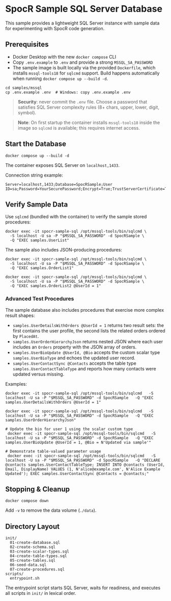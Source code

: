 # SpocR Sample SQL Server Database

This sample provides a lightweight SQL Server instance with sample data for experimenting with SpocR code generation.

## Prerequisites

- Docker Desktop with the new `docker compose` CLI
- Copy `.env.example` to `.env` and provide a strong `MSSQL_SA_PASSWORD`
- The sample image is built locally via the provided `Dockerfile`, which installs `mssql-tools18` for `sqlcmd` support. Build happens automatically when running `docker compose up --build -d`.

```
cd samples/mssql
cp .env.example .env  # Windows: copy .env.example .env
```

> **Security**: never commit the `.env` file. Choose a password that satisfies SQL Server complexity rules (8+ chars, upper, lower, digit, symbol).

> **Note**: On first startup the container installs `mssql-tools18` inside the image so `sqlcmd` is available; this requires internet access.

## Start the Database

```
docker compose up --build -d
```

The container exposes SQL Server on `localhost,1433`.

Connection string example:

```
Server=localhost,1433;Database=SpocRSample;User ID=sa;Password=YourSecurePassword;Encrypt=True;TrustServerCertificate=True;
```

## Verify Sample Data

Use `sqlcmd` (bundled with the container) to verify the sample stored procedures:

```
docker exec -it spocr-sample-sql /opt/mssql-tools/bin/sqlcmd \
  -S localhost -U sa -P "$MSSQL_SA_PASSWORD" -d SpocRSample \
  -Q "EXEC samples.UserList"
```

The sample also includes JSON-producing procedures:

```
docker exec -it spocr-sample-sql /opt/mssql-tools/bin/sqlcmd \
  -S localhost -U sa -P "$MSSQL_SA_PASSWORD" -d SpocRSample \
  -Q "EXEC samples.OrderList1"

docker exec -it spocr-sample-sql /opt/mssql-tools/bin/sqlcmd \
  -S localhost -U sa -P "$MSSQL_SA_PASSWORD" -d SpocRSample \
  -Q "EXEC samples.OrderList2 @UserId = 1"
```


### Advanced Test Procedures

The sample database also includes procedures that exercise more complex result shapes:

- `samples.UserDetailsWithOrders @UserId = 1` returns two result sets: the first contains the user profile, the second lists the related orders ordered by `PlacedAt`.
- `samples.UserOrderHierarchyJson` returns nested JSON where each user includes an `Orders` property with the JSON array of orders.
- `samples.UserBioUpdate @UserId, @Bio` accepts the custom scalar type `samples.UserBioType` and echoes the updated user record.
- `samples.UserContactSync @Contacts` accepts the table type `samples.UserContactTableType` and reports how many contacts were updated versus missing.

Examples:

```
docker exec -it spocr-sample-sql /opt/mssql-tools/bin/sqlcmd   -S localhost -U sa -P "$MSSQL_SA_PASSWORD" -d SpocRSample   -Q "EXEC samples.UserDetailsWithOrders @UserId = 1"

docker exec -it spocr-sample-sql /opt/mssql-tools/bin/sqlcmd   -S localhost -U sa -P "$MSSQL_SA_PASSWORD" -d SpocRSample   -Q "EXEC samples.UserOrderHierarchyJson"

# Update the bio for user 1 using the scalar custom type
 docker exec -it spocr-sample-sql /opt/mssql-tools/bin/sqlcmd   -S localhost -U sa -P "$MSSQL_SA_PASSWORD" -d SpocRSample   -Q "EXEC samples.UserBioUpdate @UserId = 1, @Bio = N'Updated via sample'"

# Demonstrate table-valued parameter usage
 docker exec -it spocr-sample-sql /opt/mssql-tools/bin/sqlcmd   -S localhost -U sa -P "$MSSQL_SA_PASSWORD" -d SpocRSample   -Q "DECLARE @contacts samples.UserContactTableType; INSERT INTO @contacts (UserId, Email, DisplayName) VALUES (1, N'alice@example.com', N'Alice Example Updated'); EXEC samples.UserContactSync @Contacts = @contacts;"
```

## Stopping & Cleanup

```
docker compose down
```

Add `-v` to remove the data volume (`./data`).

## Directory Layout

```
init/
  01-create-database.sql
  02-create-schema.sql
  03-create-scalar-types.sql
  04-create-table-types.sql
  05-create-tables.sql
  06-seed-data.sql
  07-create-procedures.sql
scripts/
  entrypoint.sh
```

The entrypoint script starts SQL Server, waits for readiness, and executes all scripts in `init/` in lexical order.
